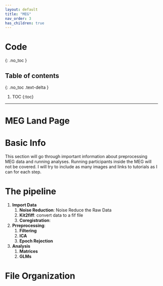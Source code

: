 ```yaml
---
layout: default
title: "MEG"
nav_order: 3
has_children: true
---
```


# Code
{: .no_toc }

## Table of contents
{: .no_toc .text-delta }

1. TOC
{:toc}

---

# MEG Land Page


# Basic Info

This section will go through important information about preprocessing MEG data and running analyses. Running participants inside the MEG will not be covered. I will try to include as many images and links to tutorials as I can for each step.


# The pipeline

1. **Import Data**
    1. **Noise Reduction**: Noise Reduce the Raw Data
    2. **Kit2fiff**: convert data to a fif file
    3. **Coregistration**:
2. **Prreprocessing**:
    1. **Filtering**
    2. **ICA**
    3. **Epoch Rejection**
3. **Analysis**
    1. **Matrices**
    2. **GLMs**


# File Organization
